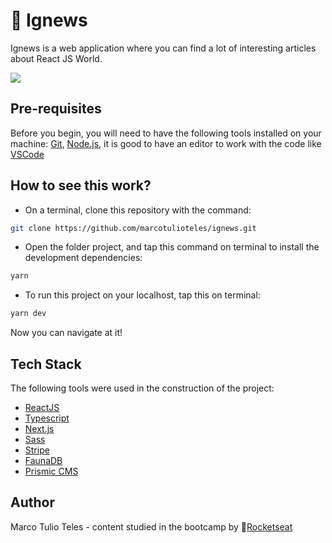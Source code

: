 # 📰 Ignews

Ignews is a web application where you can find a lot of interesting articles about React JS World.

![](/public/images/gif-presentation.gif)

## Pre-requisites

Before you begin, you will need to have the following tools installed on your machine: [Git](https://git-scm.com), [Node.js](https://nodejs.org/en/), it is good to have an editor to work with the code like [VSCode](https://code.visualstudio.com/)

## How to see this work?

- On a terminal, clone this repository with the command:

```bash
git clone https://github.com/marcotulioteles/ignews.git
```

- Open the folder project, and tap this command on terminal to install the development dependencies:

```bash
yarn
```

- To run this project on your localhost, tap this on terminal:

```bash
yarn dev
```

Now you can navigate at it!

## Tech Stack

The following tools were used in the construction of the project:

- [ReactJS](https://reactjs.org/)
- [Typescript](https://www.typescriptlang.org/)
- [Next.js](https://nextjs.org/)
- [Sass](https://sass-lang.com/)
- [Stripe](https://stripe.com/en-br)
- [FaunaDB](https://fauna.com/)
- [Prismic CMS](https://prismic.io)

## Author
Marco Tulio Teles - content studied in the bootcamp by 🚀[Rocketseat](https://rocketseat.com.br/)